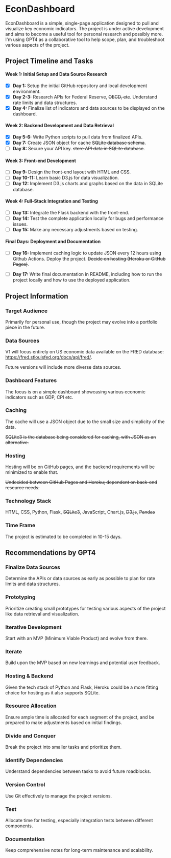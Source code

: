 # EconDashboard

EconDashboard is a simple, single-page application designed to pull and visualize key economic indicators. The project is under active development and aims to become a useful tool for personal research and possibly more. I'm using GPT4 as a collaborative tool to help scope, plan, and troubleshoot various aspects of the project. 



## Project Timeline and Tasks

#### Week 1: Initial Setup and Data Source Research
- [x] **Day 1:** Setup the initial GitHub repository and local development environment.
- [x] **Day 2-3:** Research APIs for Federal Reserve, ~~OECD, etc~~. Understand rate limits and data structures.
- [x] **Day 4:** Finalize list of indicators and data sources to be displayed on the dashboard.

#### Week 2: Backend Development and Data Retrieval
- [x] **Day 5-6:** Write Python scripts to pull data from finalized APIs.
- [x] **Day 7:** Create JSON object for cache ~~SQLite database schema~~.
- [ ] **Day 8:** Secure your API key. ~~store API data in SQLite database~~.

#### Week 3: Front-end Development
- [ ] **Day 9:** Design the front-end layout with HTML and CSS.
- [ ] **Day 10-11:** Learn basic D3.js for data visualization.
- [ ] **Day 12:** Implement D3.js charts and graphs based on the data in SQLite database.

#### Week 4: Full-Stack Integration and Testing
- [ ] **Day 13:** Integrate the Flask backend with the front-end.
- [ ] **Day 14:** Test the complete application locally for bugs and performance issues.
- [ ] **Day 15:** Make any necessary adjustments based on testing.

#### Final Days: Deployment and Documentation
- [ ] **Day 16:** Implement caching logic to update JSON every 12 hours using Github Actions. Deploy the project. ~~Decide on hosting (Heroku or GitHub Pages)~~. 
- [ ] **Day 17:** Write final documentation in README, including how to run the project locally and how to use the deployed application.



## Project Information

### Target Audience
Primarily for personal use, though the project may evolve into a portfolio piece in the future.

### Data Sources
V1 will focus entirely on US economic data available on the FRED database: https://fred.stlouisfed.org/docs/api/fred/. 

Future versions will include more diverse data sources.

### Dashboard Features
The focus is on a simple dashboard showcasing various economic indicators such as GDP, CPI etc.

### Caching
The cache will use a JSON object due to the small size and simplicity of the data. 

~~SQLite3 is the database being considered for caching, with JSON as an alternative.~~

### Hosting
Hosting will be on GitHub pages, and the backend requirements will be minimized to enable that.

~~Undecided between GitHub Pages and Heroku; dependent on back-end resource needs.~~

### Technology Stack
HTML, CSS, Python, Flask, ~~SQLite3~~, JavaScript, Chart.js, ~~D3.js~~, ~~Pandas~~

### Time Frame
The project is estimated to be completed in 10-15 days.



## Recommendations by GPT4

### Finalize Data Sources
Determine the APIs or data sources as early as possible to plan for rate limits and data structures.

### Prototyping
Prioritize creating small prototypes for testing various aspects of the project like data retrieval and visualization.

### Iterative Development
Start with an MVP (Minimum Viable Product) and evolve from there.

### Iterate
Build upon the MVP based on new learnings and potential user feedback.

### Hosting & Backend
Given the tech stack of Python and Flask, Heroku could be a more fitting choice for hosting as it also supports SQLite.

### Resource Allocation
Ensure ample time is allocated for each segment of the project, and be prepared to make adjustments based on initial findings.

### Divide and Conquer
Break the project into smaller tasks and prioritize them.

### Identify Dependencies
Understand dependencies between tasks to avoid future roadblocks.

### Version Control
Use Git effectively to manage the project versions.

### Test
Allocate time for testing, especially integration tests between different components.

### Documentation
Keep comprehensive notes for long-term maintenance and scalability.
